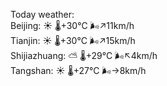 Today weather:  
Beijing: ☀️   🌡️+30°C 🌬️↗11km/h  
Tianjin: ☀️   🌡️+30°C 🌬️↗15km/h  
Shijiazhuang: ⛅️  🌡️+29°C 🌬️↖4km/h  
Tangshan: ☀️   🌡️+27°C 🌬️→8km/h  
